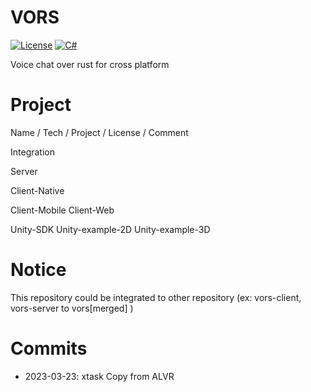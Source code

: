 # VORS

[![License](https://img.shields.io/github/license/miroiu/nodify?style=for-the-badge)](https://github.com/dogzz9445/vors/LICENSE)
[![C#](https://img.shields.io/static/v1?label=docs&message=WIP&color=orange&style=for-the-badge)](https://github.com/dogzz9445/vors/wiki)

Voice chat over rust for cross platform

# Project

Name / Tech / Project / License / Comment

Integration

Server

Client-Native

Client-Mobile
Client-Web

Unity-SDK
Unity-example-2D
Unity-example-3D

# Notice
This repository could be integrated to other repository (ex: vors-client, vors-server to vors[merged] )


# Commits

- 2023-03-23: xtask Copy from ALVR